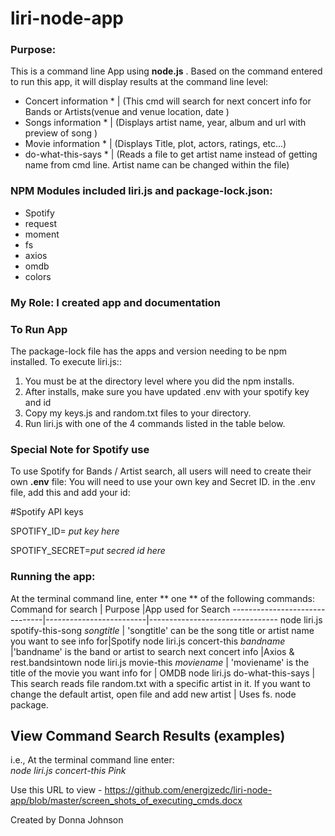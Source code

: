 # liri-node-app
### Purpose:
This is a command line App using __node.js__ .  Based on the command entered to run this app, it 
will display results at the command line level:

* Concert information *  | (This cmd will search for next concert info for Bands or Artists(venue and venue location,  date  )
* Songs information   *    | (Displays artist name, year, album and url with preview of song )
* Movie information   *     | (Displays Title, plot, actors, ratings, etc...)
* do-what-this-says   * | (Reads a file to get artist name instead of getting name from cmd line. Artist name can be changed within the file)


### NPM Modules included liri.js and package-lock.json:
* Spotify 
* request 
* moment  
* fs      
* axios   
* omdb    
* colors  

### My Role:   I created app and documentation

### To Run App
The package-lock file has the apps and version needing to be npm installed.
To execute liri.js::

1. You must be at the directory level where you did the npm installs.
2. After installs, make sure you have updated  .env with your spotify key and id
3. Copy my keys.js  and random.txt files to your directory.
4. Run liri.js with one of the 4 commands listed in the table below.


### Special Note for Spotify use
To use Spotify for Bands / Artist search,  all users will need to create their own __.env__
file:  You will need to use your own key and Secret ID.  in the .env file, add this and 
add your id:

#Spotify API keys

SPOTIFY_ID= *put key here*

SPOTIFY_SECRET=*put secred id here*

### Running the app:
At the terminal command line,  enter ** one ** of the following commands:
Command for search             | Purpose    |App used for Search
-------------------------------|-------------------------|--------------------------------
node liri.js spotify-this-song _songtitle_  | 'songtitle' can be the song title or artist name you want to see info for|Spotify
node liri.js concert-this _bandname_  |'bandname' is the band or artist to search next concert info |Axios & rest.bandsintown
node liri.js movie-this _moviename_    | 'moviename' is the title of the movie you want info for  | OMDB
node liri.js do-what-this-says  | This search reads file random.txt with a specific artist in it. If you want to change the default artist, open file and add new artist | Uses fs. node package.

## View Command Search Results (examples)

i.e., At the terminal command line enter:        
 *node liri.js concert-this Pink*   
 
 Use this URL to view - https://github.com/energizedc/liri-node-app/blob/master/screen_shots_of_executing_cmds.docx
 
 
Created by Donna Johnson
